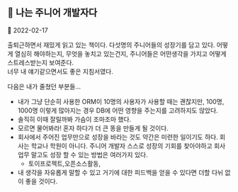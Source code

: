 ## :book: 나는 주니어 개발자다

📌 2022-02-17

출퇴근하면서 재밌게 읽고 있는 책이다.
다섯명의 주니어들의 성장기를 담고 있다. 어떻게 열심히 해야하는지, 무엇을 놓치고 있는건지, 주니어들은 어떤생각을 가지고 어떻게 스트레스받는지 보여준다.  
너무 내 얘기같으면서도 좋은 지침서였다.

다음은 내가 줄쳤던 부분들...  

- 내가 그냥 단순히 사용한 ORM이 10명의 사용자가 사용할 때는 괜찮지만, 100명, 1000명 이렇게 많아지는 경우 DB에 어떤 영향을 주는지를 고려하지도 않았다.
- 솔직히 이때 잘릴까봐 가슴이 조마조마 했다.
- 모르면 물어봐라! 혼자 하다가 더 큰 똥을 만들게 될 것이다.
- 회사에서 주어진 업무만으로 성장을 바라는 것도 약간은 미련한 일이기도 하다. 회사는 학교나 학원이 아니다. 주니어 개발자 스스로 성장의 기회를 찾아야하고 회사 업무 말고도 성장 할 수 있는 방법은 여러가지 있다.
   - 토이프로젝트,오픈소스활동,
- 내 생각을 자유롭게 말할 수 있고 거기에 대한 피드백을 얻을 수 있다면 더할 다뉘 없이 좋을 것이다.

